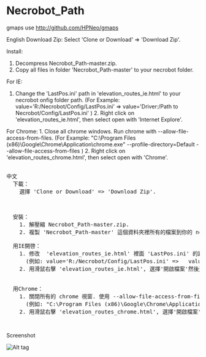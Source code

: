 # Necrobot_Path

gmaps use http://github.com/HPNeo/gmaps


English
  Download Zip:
  Select 'Clone or Download' => 'Download Zip'.
    
  Install: 
   1. Decompress Necrobot_Path-master.zip.
   2. Copy all files in folder 'Necrobot_Path-master' to your necrobot folder.
  
  For IE:
   1. Change the 'LastPos.ini' path in 'elevation_routes_ie.html' to your necrobot onfig folder path. 
       (For Example: value='R:/Necrobot/Config/LastPos.ini' =>   value='Driver:/Path to Necrobot/Config/LastPos.ini' )
    2. Right click on 'elevation_routes_ie.html', then select open with 'Internet Explore'.  
  

  For Chrome:
    1. Close all chrome windows. Run chrome with --allow-file-access-from-files. 
     (For Example: "C:\Program Files (x86)\Google\Chrome\Application\chrome.exe" --profile-directory=Default --allow-file-access-from-files )
    2. Right click on 'elevation_routes_chrome.html', then select open with 'Chrome'.
 <pre>   
中文
  下載：
    選擇 'Clone or Download' => 'Download Zip'.<p>
  
  安裝：
    1. 解壓縮 Necrobot_Path-master.zip.
    2. 複製 'Necrobot_Path-master' 這個資料夾裡所有的檔案到你的 necrobot 資料夾裡.
  
  用IE開啓：
    1. 修改  'elevation_routes_ie.html' 裡面 'LastPos.ini' 的路徑到你的 necrobot config資料夾的路徑. 
      (例如: value='R:/Necrobot/Config/LastPos.ini' =>   value='Driver:/Path to Necrobot/Config/LastPos.ini' )
    2. 用滑鼠右擊 'elevation_routes_ie.html', 選擇'開啟檔案'然後選擇 'Internet Explore'.  
  

  用Chrome：
    1. 關閉所有的 chrome 視窗. 使用 --allow-file-access-from-files 參數來執行 chrome. 
      (例如: "C:\Program Files (x86)\Google\Chrome\Application\chrome.exe" --profile-directory=Default --allow-file-access-from-files )
    2. 用滑鼠右擊 'elevation_routes_chrome.html', 選擇'開啟檔案'然後選擇 'Chrome'.   
   </pre> 
Screenshot

![Alt tag](https://cloud.githubusercontent.com/assets/8318959/17768361/3f0a887a-6566-11e6-8049-c558e7d2f670.png)


